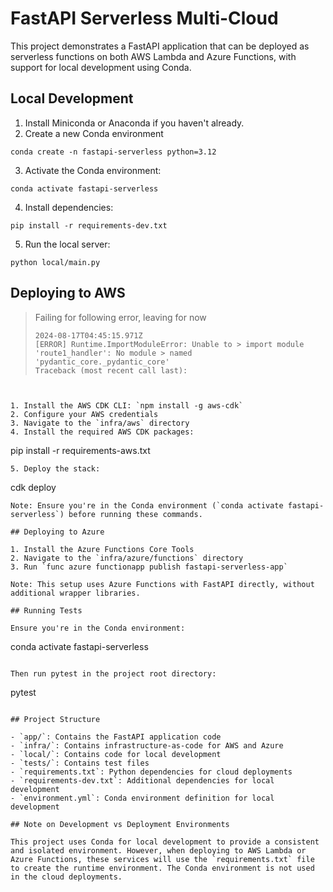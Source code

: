 # FastAPI Serverless Multi-Cloud

This project demonstrates a FastAPI application that can be deployed as serverless functions on both AWS Lambda and Azure Functions, with support for local development using Conda.

## Local Development

1. Install Miniconda or Anaconda if you haven't already.
2. Create a new Conda environment

```
conda create -n fastapi-serverless python=3.12
```

3. Activate the Conda environment:

```
conda activate fastapi-serverless
```

4. Install dependencies:

```
pip install -r requirements-dev.txt
```

5. Run the local server:

```
python local/main.py
```

## Deploying to AWS
> Failing for following error, leaving for now
> ```
> 2024-08-17T04:45:15.971Z
> [ERROR] Runtime.ImportModuleError: Unable to > import module 'route1_handler': No module > named 'pydantic_core._pydantic_core'
> Traceback (most recent call last):
```


1. Install the AWS CDK CLI: `npm install -g aws-cdk`
2. Configure your AWS credentials
3. Navigate to the `infra/aws` directory
4. Install the required AWS CDK packages:
```
pip install -r requirements-aws.txt
```
5. Deploy the stack:
```
cdk deploy
```
Note: Ensure you're in the Conda environment (`conda activate fastapi-serverless`) before running these commands.

## Deploying to Azure

1. Install the Azure Functions Core Tools
2. Navigate to the `infra/azure/functions` directory
3. Run `func azure functionapp publish fastapi-serverless-app`

Note: This setup uses Azure Functions with FastAPI directly, without additional wrapper libraries.

## Running Tests

Ensure you're in the Conda environment:

```
conda activate fastapi-serverless
```

Then run pytest in the project root directory:

```
pytest
```

## Project Structure

- `app/`: Contains the FastAPI application code
- `infra/`: Contains infrastructure-as-code for AWS and Azure
- `local/`: Contains code for local development
- `tests/`: Contains test files
- `requirements.txt`: Python dependencies for cloud deployments
- `requirements-dev.txt`: Additional dependencies for local development
- `environment.yml`: Conda environment definition for local development

## Note on Development vs Deployment Environments

This project uses Conda for local development to provide a consistent and isolated environment. However, when deploying to AWS Lambda or Azure Functions, these services will use the `requirements.txt` file to create the runtime environment. The Conda environment is not used in the cloud deployments.

